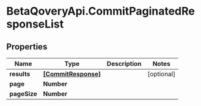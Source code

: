 # BetaQoveryApi.CommitPaginatedResponseList

## Properties

Name | Type | Description | Notes
------------ | ------------- | ------------- | -------------
**results** | [**[CommitResponse]**](CommitResponse.md) |  | [optional] 
**page** | **Number** |  | 
**pageSize** | **Number** |  | 



